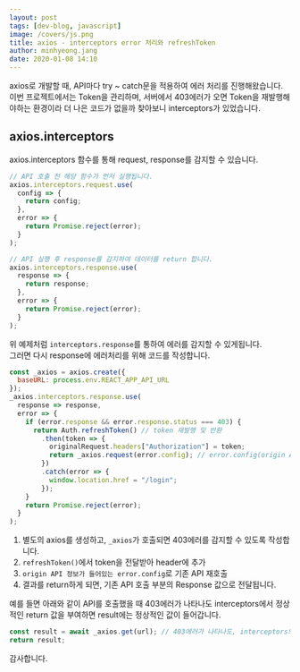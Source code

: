 ```yaml
---
layout: post
tags: [dev-blog, javascript]
image: /covers/js.png
title: axios - interceptors error 처리와 refreshToken
author: minhyeong.jang
date: 2020-01-08 14:10
---
```


axios로 개발할 때, API마다 try ~ catch문을 적용하여 에러 처리를 진행해왔습니다.  
이번 프로젝트에서는 Token을 관리하며, 서버에서 403에러가 오면 Token을 재발행해야하는 환경이라 더 나은 코드가 없을까 찾아보니 interceptors가 있었습니다.

## axios.interceptors

axios.interceptors 함수를 통해 request, response를 감지할 수 있습니다.

```js
// API 호출 전 해당 함수가 먼저 실행됩니다.
axios.interceptors.request.use(
  config => {
    return config;
  },
  error => {
    return Promise.reject(error);
  }
);

// API 실행 후 response를 감지하여 데이터를 return 합니다.
axios.interceptors.response.use(
  response => {
    return response;
  },
  error => {
    return Promise.reject(error);
  }
);
```

위 예제처럼 `interceptors.response`를 통하여 에러를 감지할 수 있게됩니다.  
그러면 다시 response에 에러처리를 위해 코드를 작성합니다.

```js
const _axios = axios.create({
  baseURL: process.env.REACT_APP_API_URL
});
_axios.interceptors.response.use(
  response => response,
  error => {
    if (error.response && error.response.status === 403) {
      return Auth.refreshToken() // token 재발행 및 반환
        .then(token => {
          originalRequest.headers["Authorization"] = token;
          return _axios.request(error.config); // error.config(origin API 정보)를 다시 요청
        })
        .catch(error => {
          window.location.href = "/login";
        });
    }
    return Promise.reject(error);
  }
);
```

1. 별도의 axios를 생성하고, `_axios`가 호출되면 403에러를 감지할 수 있도록 작성합니다.
2. `refreshToken()`에서 token을 전달받아 header에 추가
3. `origin API 정보가 들어있는 error.config`로 기존 API 재호출
4. 결과를 return하게 되면, 기존 API 호출 부분의 Response 값으로 전달됩니다.

예를 들면 아래와 같이 API를 호출했을 때 403에러가 나타나도 interceptors에서 정상적인 return 값을 부여하면 result에는 정상적인 값이 들어갑니다.

```js
const result = await _axios.get(url); // 403에러가 나타나도, interceptors의 return 값을 result에 저장
return result;
```

감사합니다.
